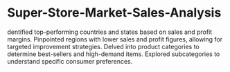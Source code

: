 # Super-Store-Market-Sales-Analysis
dentified top-performing countries and states based on sales and profit margins. Pinpointed regions with lower sales and profit figures, allowing for targeted improvement strategies. Delved into product categories to determine best-sellers and high-demand items. Explored subcategories to understand specific consumer preferences. 
